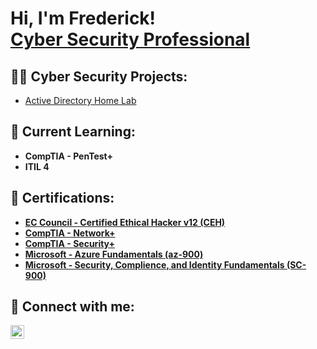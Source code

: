 <h1>Hi, I'm Frederick! <br/><a href="https://www.linkedin.com/in/frederick-waters-hastie/">Cyber Security Professional</a>

<h2>👨‍💻  Cyber Security Projects:</h2>

- [Active Directory Home Lab](https://github.com/joshmadakor1/Algorithms-Practice)
   
<h2>🏫 Current Learning:</h2>

- <b>CompTIA - PenTest+<b>
- <b>ITIL 4<b>
 
<h2>📄 Certifications:</h2>

- [<b>EC Council - Certified Ethical Hacker v12 (CEH)</b>](https://cdn.discordapp.com/attachments/1152246677185515691/1152247193563041902/ECC-CEH-Certificate.jpg)
- [<b>CompTIA - Network+</b>](https://cdn.discordapp.com/attachments/1152246677185515691/1152249859215212544/CompTIA_Network_ce_certificate.jpg)
- [<b>CompTIA - Security+</b>](https://cdn.discordapp.com/attachments/1152246677185515691/1152249858929983598/CompTIA_Security_ce_certificate.jpg)
- [<b>Microsoft - Azure Fundamentals (az-900)</b>](https://cdn.discordapp.com/attachments/1152246677185515691/1152251017904267355/AZ-900_Certifications_-_frederickwatershastie-2237___Microsoft_Learn.jpg)
- [<b>Microsoft - Security, Complience, and Identity Fundamentals (SC-900)</b>](https://cdn.discordapp.com/attachments/1152246677185515691/1152249858586067045/SC-900_Certificate_-_frederickwatershastie.jpg)


<h2> 🤳 Connect with me:</h2>

[<img align="left" alt="JoshMadakor | LinkedIn" width="22px" src="https://cdn.jsdelivr.net/npm/simple-icons@v3/icons/linkedin.svg" />][linkedin]

[linkedin]: https://linkedin.com/in/frederick-waters-hastie/

<!--
**joshmadakor1/joshmadakor1** is a ✨ _special_ ✨ repository because its `README.md` (this file) appears on your GitHub profile.

Here are some ideas to get you started:

- 🔭 I’m currently working on ...
- 🌱 I’m currently learning ...
- 👯 I’m looking to collaborate on ...
- 🤔 I’m looking for help with ...
- 💬 Ask me about ...
- 📫 How to reach me: ...
- 😄 Pronouns: ...
- ⚡ Fun fact: ...
-->
